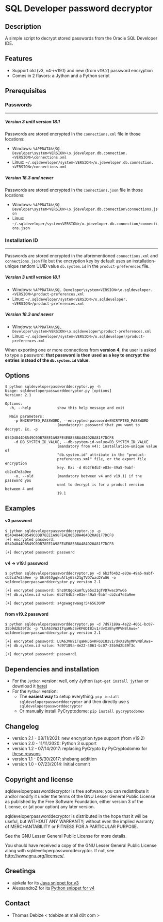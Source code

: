 SQL Developer password decryptor
================================

Description
-----------
A simple script to decrypt stored passwords from the Oracle SQL Developer IDE.

Features
--------
* Support old (v3, v4->v19.1) and new (from v19.2) password encryption
* Comes in 2 flavors: a Jython and a Python script

Prerequisites
-----
### Passwords
-------------

##### Version 3 until version 18.1
Passwords are stored encrypted in the `connections.xml` file in those locations:
* Windows: `%APPDATA%\SQL Developer\system<VERSION>\o.jdeveloper.db.connection.<VERSION>\connections.xml`
* Linux: `~/.sqldeveloper/system<VERSION>/o.jdeveloper.db.connection.<VERSION>/connections.xml`

##### Version 18.3 and newer
Passwords are stored encrypted in the `connections.json` file in those locations:
* Windows: `%APPDATA%\SQL Developer\system<VERSION>\o.jdeveloper.db.connection\connections.json`
* Linux: `~/.sqldeveloper/system<VERSION>/o.jdeveloper.db.connection/connections.json`

### Installation ID
-------------------
Passwords are stored encrypted in the aforementioned `connections.xml` and `connections.json` file but the encryption key by default uses an installation-unique random UUID value `db.system.id` in the `product-preferences` file.

##### Version 3 until version 18.1
* Windows: `%APPDATA%\SQL Developer\system<VERSION>\o.sqldeveloper.<VERSION>\product-preferences.xml`
* Linux: `~/.sqldeveloper/system<VERSION>/o.sqldeveloper.<VERSION>/product-preferences.xml`  
  
##### Version 18.3 and newer
* Windows: `%APPDATA%\SQL Developer\system<VERSION>\o.sqldeveloper\product-preferences.xml`
* Linux: `~/.sqldeveloper/system<VERSION>/o.sqldeveloper/product-preferences.xml`  
  
When exporting one or more connections from **version 4**, the user is asked to type a password: **that password is then used as a key to encrypt the entries instead of the `db.system.id` value.**


Options
-------
```
$ python sqldeveloperpassworddecryptor.py -h
Usage: sqldeveloperpassworddecryptor.py [options]
Version: 2.1

Options:
  -h, --help            show this help message and exit

  Main parameters:
    -p ENCRYPTED_PASSWORD, --encrypted-password=ENCRYPTED_PASSWORD
                        (mandatory): password that you want to decrypt. Ex. -p
                        054D4844D8549C0DB78EE1A98FE4E085B8A484D20A81F7DCF8
    -d DB_SYSTEM_ID_VALUE, --db-system-id-value=DB_SYSTEM_ID_VALUE
                        (mandatory from v4): installation-unique value of
                        "db.system.id" attribute in the "product-
                        preferences.xml" file, or the export file encryption
                        key. Ex: -d 6b2f64b2-e83e-49a5-9abf-cb2cd7e3a9ee
    -o, --old           (mandatory between v4 and v19.1) if the password you
                        want to decrypt is for a product version between 4 and
                        19.1
```

Examples
--------
#### v3 password
```
$ jython sqldeveloperpassworddecryptor.jy -p 054D4844D8549C0DB78EE1A98FE4E085B8A484D20A81F7DCF8
[+] encrypted password: 054D4844D8549C0DB78EE1A98FE4E085B8A484D20A81F7DCF8

[+] decrypted password: password
```

#### v4 -> v19.1 password
```
$ python sqldeveloperpassworddecryptor.py -d 6b2f64b2-e83e-49a5-9abf-cb2cd7e3a9ee -p Shz0tQgqkuAfLy65s21gTVD7wacDYwG6 -o
sqldeveloperpassworddecryptor.py version 2.1

[+] encrypted password: Shz0tQgqkuAfLy65s21gTVD7wacDYwG6
[+] db.system.id value: 6b2f64b2-e83e-49a5-9abf-cb2cd7e3a9ee

[+] decrypted password: s4gswagswaag!5465636MP
```

#### from v19.2 password
```
$ python sqldeveloperpassworddecryptor.py -d 7d97189a-4e22-4061-bc07-35b9d2b39f3c -p "LUA63VW21TqaHNJSvKF6DI8zv1/dvXzBhyMPVN8lAws="
sqldeveloperpassworddecryptor.py version 2.1

[+] encrypted password: LUA63VW21TqaHNJSvKF6DI8zv1/dvXzBhyMPVN8lAws=
[+] db.system.id value: 7d97189a-4e22-4061-bc07-35b9d2b39f3c

[+] decrypted password: password1
```

Dependencies and installation
-----------------------------
* For the `Jython` version: well, only Jython (`apt-get install jython` or download it [here](https://www.jython.org/download))
* For the `Python` version:
  * The **easiest way** to setup everything: `pip install sqldeveloperpassworddecryptor` and then directly use `$ sqldeveloperpassworddecryptor`
  * Or manually install PyCryptodome: `pip install pycryptodomex`

Changelog
---------
* version 2.1 - 08/11/2021: new encryption type support (from v19.2)
* version 2.0 - 11/11/2020: Python 3 support
* version 1.2 - 07/14/2017: replacing PyCrypto by PyCryptodomex for [these reasons](https://blog.sqreen.io/stop-using-pycrypto-use-pycryptodome/)
* version 1.1 - 05/30/2017: shebang addition
* version 1.0 - 07/23/2014: Initial commit

Copyright and license
---------------------
sqldeveloperpassworddecryptor is free software: you can redistribute it and/or modify it under the terms of the GNU Lesser General Public License as published by the Free Software  Foundation, either version 3 of the License, or (at your option) any later version.

sqldeveloperpassworddecryptor is distributed in the hope that it will be useful, but WITHOUT ANY WARRANTY; without even the implied warranty of MERCHANTABILITY or FITNESS FOR A PARTICULAR PURPOSE.  

See the GNU Lesser General Public License for more details.

You should have received a copy of the GNU Lesser General Public License along with sqldeveloperpassworddecryptor. 
If not, see http://www.gnu.org/licenses/.

Greetings
---------
* ajokela for its [Java snippet for v3](https://gist.github.com/ajokela/1846191)
* AlessandroZ for its [Python snippet for v4](https://raw.githubusercontent.com/AlessandroZ/LaZagne/master/Linux/src/softwares/databases/sqldeveloper.py)

Contact
-------
* Thomas Debize < tdebize at mail d0t com >
